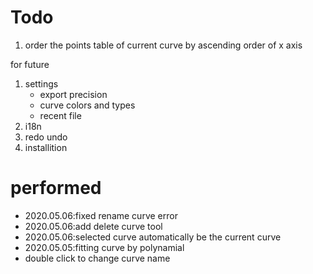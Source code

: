 
# Todo

1. order the points table of current curve by ascending order of x axis

for future

1. settings
    + export precision
    + curve colors and types
    + recent file
2. i18n
3. redo undo
4. installition

# performed

+ 2020.05.06:fixed rename curve error
+ 2020.05.06:add delete curve tool
+ 2020.05.06:selected curve automatically be the current curve
+ 2020.05.05:fitting curve by polynamial
+ double click to change curve name
